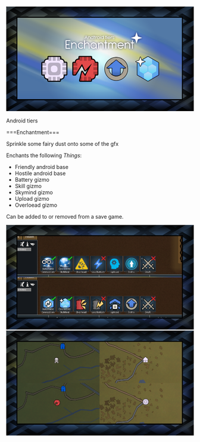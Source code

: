 ![Preview Image](About/Preview.png?raw=true "Preview")

Android tiers

===Enchantment===

Sprinkle some fairy dust onto some of the gfx

Enchants the following *Things*:
* Friendly android base
* Hostile android base
* Battery gizmo
* Skill gizmo
* Skymind gizmo
* Upload gizmo
* Overloead gizmo


Can be added to or removed from a save game.

![Item Image](About/Preview_Set1.png?raw=true "Preview_Set1")
![Item Image](About/Preview_Set2.png?raw=true "Preview_Set2")